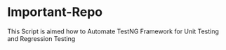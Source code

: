 # Important-Repo

This Script is aimed how to Automate TestNG Framework for Unit Testing and Regression Testing
